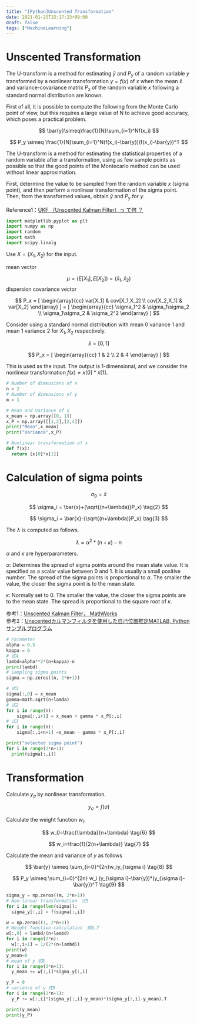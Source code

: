 ```yaml
---
title: "[Python]Unscented Transformation"
date: 2021-01-25T15:17:23+09:00
draft: false
tags: ["MachineLearning"] 
---
```

<!--more-->
# Unscented Transformation
The U-transform is a method for estimating $\bar{y}$ and $P_y$ of a random variable $y$ transformed by a nonlinear transformation $y=f(x)$ of $x$ when the mean $\bar{x}$ and variance-covariance matrix $P_x$ of the random variable $x$ following a standard normal distribution are known.

First of all, it is possible to compute the following from the Monte Carlo point of view, but this requires a large value of N to achieve good accuracy, which poses a practical problem.

$$
\bar{y}\simeq\frac{1}{N}\sum_{i=1}^Nf(x_i)
$$

$$
P_y \simeq \frac{1}{N}\sum_{i=1}^N(f(x_i)-\bar{y})(f(x_i)-\bar{y})^T
$$

The U-transform is a method for estimating the statistical properties of a random variable after a transformation, using as few sample points as possible so that the good points of the Montecarlo method can be used without linear approximation.

First, determine the value to be sampled from the random variable $x$ (sigma point), and then perform a nonlinear transformation of the sigma point.
Then, from the transformed values, obtain $\bar{y}$ and $P_y$ for $y$.

Reference1：[UKF （Unscented Kalman Filter）っ て何 ？](https://www.jstage.jst.go.jp/article/isciesci/50/7/50_KJ00004329717/_pdf)

```python
import matplotlib.pyplot as plt
import numpy as np
import random
import math
import scipy.linalg
```
Use $X=(X_1,X_2)$ for the input.  

mean vector

$$
\mu=(E[X_1],E[X_2])=(\bar{x}_1,\bar{x}_2)
$$
dispersion covariance vector

$$
P_x = [
    \begin{array}{cc}
      var[X_1] & cov[X_1,X_2] \\
      cov[X_2,X_1] & var[X_2]
    \end{array}
    ]
    = [
    \begin{array}{cc}
      \sigma_1^2 & \sigma_1\sigma_2 \\
      \sigma_1\sigma_2 & \sigma_2^2
    \end{array}
    ]
$$

Consider using a standard normal distribution with mean 0 variance 1 and mean 1 variance 2 for $X_1,X_2$ respectively. 

$$
\bar{x}=[0, 1]
$$

$$
P_x = [
    \begin{array}{cc}
      1 & 2 \\
      2 & 4
    \end{array}
    ]
$$

This is used as the input. The output is 1-dimensional, and we consider the nonlinear transformation $f(x)=x[0]*x[1]$.

```python
# Number of dimensions of x
n = 2
# Number of dimensions of y
m = 1

# Mean and Variance of x
x_mean = np.array([0, 1])
x_P = np.array([[1,2],[2,4]])
print("Mean",x_mean)
print("Variance",x_P)

# Nonlinear transformation of x
def f(x):
  return [x[0]*x[1]]
```

# Calculation of sigma points

$$
\sigma_0 = \bar{x} \tag{1}
$$

$$
\sigma_i = \bar{x}+(\sqrt{(n+\lambda)}P_x) \tag{2}
$$

$$
\sigma_i = \bar{x}-(\sqrt{(n+\lambda)}P_x) \tag{3}
$$

The $\lambda$ is computed as follows.  

$$
\lambda = \alpha^2*(n+\kappa)-n \tag{4}
$$

$\alpha$ and $\kappa$ are hyperparameters.  
  
$\alpha$: Determines the spread of sigma points around the mean state value.
It is specified as a scalar value between 0 and 1.
It is usually a small positive number.
The spread of the sigma points is proportional to $\alpha$.
The smaller the value, the closer the sigma point is to the mean state.  

$\kappa$: Normally set to 0.
The smaller the value, the closer the sigma points are to the mean state.
The spread is proportional to the square root of $\kappa$.    

参考1：[Unscented Kalman Filter， MathWorks](https://jp.mathworks.com/help/control/ref/ukf_block.html)  
参考2：[Unscentedカルマンフィルタを使用した自己位置推定MATLAB, Pythonサンプルプログラム](https://myenigma.hatenablog.com/entry/20140614/1402731732)

```python
# Parameter
alpha = 0.5
kappa = 0
# 式4
lambd=alpha**2*(n+kappa)-n
print(lambd)
# Sampling sigma points
sigma = np.zeros((n, 2*n+1))

# 式1
sigma[:,0] = x_mean
gamma=math.sqrt(n+lamda)
# 式2
for i in range(n):
    sigma[:,i+1] = x_mean + gamma * x_P[:,i]
# 式3
for i in range(n):
    sigma[:,i+n+1] =x_mean - gamma * x_P[:,i]

print("selected sigma point")
for i in range(2*n+1):
  print(sigma[:,i])
```

# Transformation
Calculate $y_{\sigma}$ by nonlinear transformation.  

$$
y_{\sigma}=f(\sigma) \tag{5}
$$

Calculate the weight function $w_i$.  

$$
w_0=\frac{\lambda}{n+\lambda} \tag{6}
$$

$$
w_i=\frac{1}{2(n+\lambda)} \tag{7}
$$

Calculate the mean and variance of $y$ as follows  

$$
\bar{y} \simeq \sum_{i=0}^{2n}w_iy_{\sigma i} \tag{8}
$$

$$
P_y \simeq \sum_{i=0}^{2n} w_i (y_{\sigma i}-\bar{y})*(y_{\sigma i}-\bar{y})^T \tag{9}
$$

```python
sigma_y = np.zeros((m, 2*n+1))
# Non-linear transformation　式5
for i in range(len(sigma)):
  sigma_y[:,i] = f(sigma[:,i])

w = np.zeros((1, 2*n+1))
# Weight function calculation　式6,7
w[:,0] = lambd/(n+lambd)
for i in range(2*n):
  w[:,i+1] = 1/(2*(n+lambd))
print(w)
y_mean=0
# mean of y 式8
for i in range(2*n+1):
  y_mean += w[:,i]*sigma_y[:,i]

y_P = 0
# variance of y 式9
for i in range(2*n+1):
  y_P += w[:,i]*(sigma_y[:,i]-y_mean)*(sigma_y[:,i]-y_mean).T

print(y_mean)
print(y_P)
```
